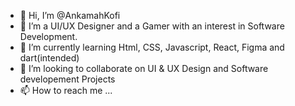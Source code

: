 - 👋 Hi, I’m @AnkamahKofi
- 👀 I’m a UI/UX Designer and a Gamer with an interest in Software Development.
- 🌱 I’m currently learning Html, CSS, Javascript, React, Figma and dart(intended)
- 💞️ I’m looking to collaborate on UI & UX Design and Software developement Projects
- 📫 How to reach me ...

<!---
AnkamahKofi/AnkamahKofi is a ✨ special ✨ repository because its `README.md` (this file) appears on your GitHub profile.
You can click the Preview link to take a look at your changes.
--->
